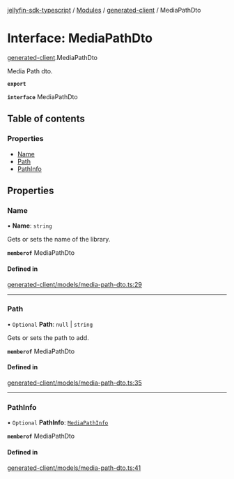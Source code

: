 [jellyfin-sdk-typescript](../README.md) / [Modules](../modules.md) / [generated-client](../modules/generated_client.md) / MediaPathDto

# Interface: MediaPathDto

[generated-client](../modules/generated_client.md).MediaPathDto

Media Path dto.

**`export`**

**`interface`** MediaPathDto

## Table of contents

### Properties

- [Name](generated_client.MediaPathDto.md#name)
- [Path](generated_client.MediaPathDto.md#path)
- [PathInfo](generated_client.MediaPathDto.md#pathinfo)

## Properties

### Name

• **Name**: `string`

Gets or sets the name of the library.

**`memberof`** MediaPathDto

#### Defined in

[generated-client/models/media-path-dto.ts:29](https://github.com/thornbill/jellyfin-sdk-typescript/blob/46678c1/src/generated-client/models/media-path-dto.ts#L29)

___

### Path

• `Optional` **Path**: ``null`` \| `string`

Gets or sets the path to add.

**`memberof`** MediaPathDto

#### Defined in

[generated-client/models/media-path-dto.ts:35](https://github.com/thornbill/jellyfin-sdk-typescript/blob/46678c1/src/generated-client/models/media-path-dto.ts#L35)

___

### PathInfo

• `Optional` **PathInfo**: [`MediaPathInfo`](generated_client.MediaPathInfo.md)

**`memberof`** MediaPathDto

#### Defined in

[generated-client/models/media-path-dto.ts:41](https://github.com/thornbill/jellyfin-sdk-typescript/blob/46678c1/src/generated-client/models/media-path-dto.ts#L41)
